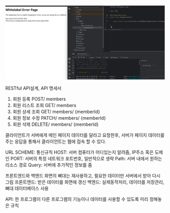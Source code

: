 ![project1](project1.png)

RESTful API설계, API 명세서
1. 회원 등록
    POST/ members
2. 회원 리스트 조회
    GET/ members
3. 회원 상세 조회
    GET/ members/ {memberId}
4. 회원 정보 수정
    PATCH/ members/ {memberId}
5. 회원 삭제
    DELETE/  members/ {memberId}

클라이언트가 서버에게 메인 페이지 데이터를 달라고 요청한후, 서버가 페이지 데이터를 주는 응답을 통해서 클라이언트는 웹에 접속 할 수 있다.

URL
SCHEME: 통신규칙
HOST: 서버 컴퓨터가 어디있는지 알려줌, IP주소 혹은 도메인
PORT: 서버의 특정 네트워크 포트번호, 일반적으로 생략
Path: 서버 내에서 원하는 리소스 경로
Query: 서버에 추가적인 정보를 줌

프론트엔드와 백엔드
화면의 뼈대는 재사용하고, 필요한 데이터만 서버에서 받아 다시 그림
프론트엔드: 받은 데이터를 화면에 갱신
백엔드: 실제동작처리, 데이터를 저장관리, 뼈대
       데이터베이스 사용

API: 한 프로그램이 다른 프로그램의 기능이나 데이터를 사용할 수 있도록 미리 정해놓은 규칙
